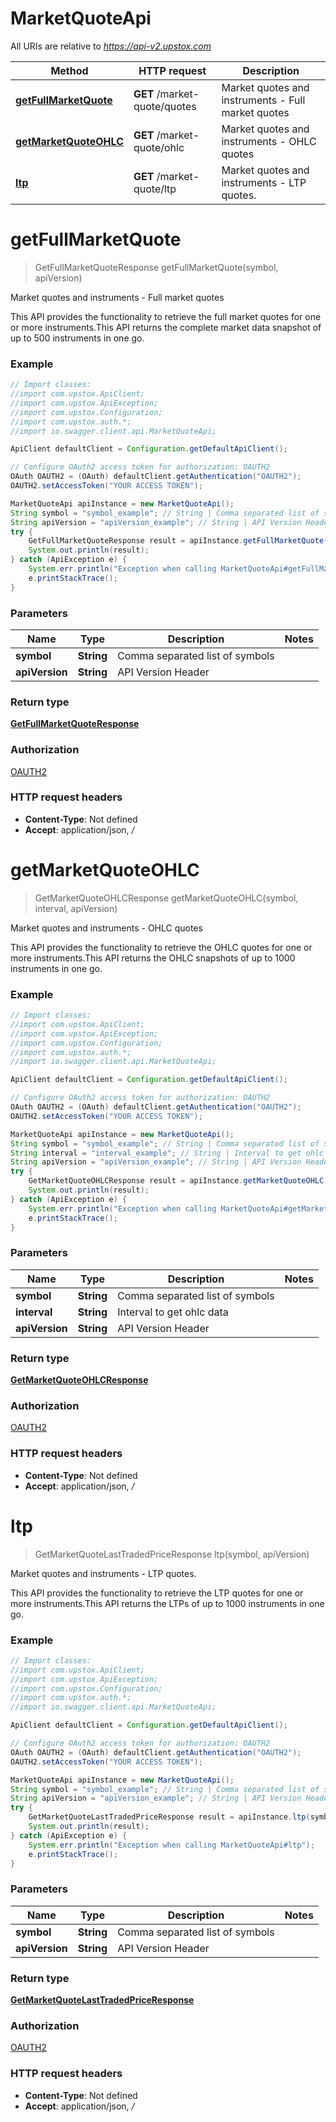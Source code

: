 # MarketQuoteApi

All URIs are relative to *https://api-v2.upstox.com*

Method | HTTP request | Description
------------- | ------------- | -------------
[**getFullMarketQuote**](MarketQuoteApi.md#getFullMarketQuote) | **GET** /market-quote/quotes | Market quotes and instruments - Full market quotes
[**getMarketQuoteOHLC**](MarketQuoteApi.md#getMarketQuoteOHLC) | **GET** /market-quote/ohlc | Market quotes and instruments - OHLC quotes
[**ltp**](MarketQuoteApi.md#ltp) | **GET** /market-quote/ltp | Market quotes and instruments - LTP quotes.

<a name="getFullMarketQuote"></a>
# **getFullMarketQuote**
> GetFullMarketQuoteResponse getFullMarketQuote(symbol, apiVersion)

Market quotes and instruments - Full market quotes

This API provides the functionality to retrieve the full market quotes for one or more instruments.This API returns the complete market data snapshot of up to 500 instruments in one go.

### Example
```java
// Import classes:
//import com.upstox.ApiClient;
//import com.upstox.ApiException;
//import com.upstox.Configuration;
//import com.upstox.auth.*;
//import io.swagger.client.api.MarketQuoteApi;

ApiClient defaultClient = Configuration.getDefaultApiClient();

// Configure OAuth2 access token for authorization: OAUTH2
OAuth OAUTH2 = (OAuth) defaultClient.getAuthentication("OAUTH2");
OAUTH2.setAccessToken("YOUR ACCESS TOKEN");

MarketQuoteApi apiInstance = new MarketQuoteApi();
String symbol = "symbol_example"; // String | Comma separated list of symbols
String apiVersion = "apiVersion_example"; // String | API Version Header
try {
    GetFullMarketQuoteResponse result = apiInstance.getFullMarketQuote(symbol, apiVersion);
    System.out.println(result);
} catch (ApiException e) {
    System.err.println("Exception when calling MarketQuoteApi#getFullMarketQuote");
    e.printStackTrace();
}
```

### Parameters

Name | Type | Description  | Notes
------------- | ------------- | ------------- | -------------
 **symbol** | **String**| Comma separated list of symbols |
 **apiVersion** | **String**| API Version Header |

### Return type

[**GetFullMarketQuoteResponse**](GetFullMarketQuoteResponse.md)

### Authorization

[OAUTH2](../README.md#OAUTH2)

### HTTP request headers

 - **Content-Type**: Not defined
 - **Accept**: application/json, */*

<a name="getMarketQuoteOHLC"></a>
# **getMarketQuoteOHLC**
> GetMarketQuoteOHLCResponse getMarketQuoteOHLC(symbol, interval, apiVersion)

Market quotes and instruments - OHLC quotes

This API provides the functionality to retrieve the OHLC quotes for one or more instruments.This API returns the OHLC snapshots of up to 1000 instruments in one go.

### Example
```java
// Import classes:
//import com.upstox.ApiClient;
//import com.upstox.ApiException;
//import com.upstox.Configuration;
//import com.upstox.auth.*;
//import io.swagger.client.api.MarketQuoteApi;

ApiClient defaultClient = Configuration.getDefaultApiClient();

// Configure OAuth2 access token for authorization: OAUTH2
OAuth OAUTH2 = (OAuth) defaultClient.getAuthentication("OAUTH2");
OAUTH2.setAccessToken("YOUR ACCESS TOKEN");

MarketQuoteApi apiInstance = new MarketQuoteApi();
String symbol = "symbol_example"; // String | Comma separated list of symbols
String interval = "interval_example"; // String | Interval to get ohlc data
String apiVersion = "apiVersion_example"; // String | API Version Header
try {
    GetMarketQuoteOHLCResponse result = apiInstance.getMarketQuoteOHLC(symbol, interval, apiVersion);
    System.out.println(result);
} catch (ApiException e) {
    System.err.println("Exception when calling MarketQuoteApi#getMarketQuoteOHLC");
    e.printStackTrace();
}
```

### Parameters

Name | Type | Description  | Notes
------------- | ------------- | ------------- | -------------
 **symbol** | **String**| Comma separated list of symbols |
 **interval** | **String**| Interval to get ohlc data |
 **apiVersion** | **String**| API Version Header |

### Return type

[**GetMarketQuoteOHLCResponse**](GetMarketQuoteOHLCResponse.md)

### Authorization

[OAUTH2](../README.md#OAUTH2)

### HTTP request headers

 - **Content-Type**: Not defined
 - **Accept**: application/json, */*

<a name="ltp"></a>
# **ltp**
> GetMarketQuoteLastTradedPriceResponse ltp(symbol, apiVersion)

Market quotes and instruments - LTP quotes.

This API provides the functionality to retrieve the LTP quotes for one or more instruments.This API returns the LTPs of up to 1000 instruments in one go.

### Example
```java
// Import classes:
//import com.upstox.ApiClient;
//import com.upstox.ApiException;
//import com.upstox.Configuration;
//import com.upstox.auth.*;
//import io.swagger.client.api.MarketQuoteApi;

ApiClient defaultClient = Configuration.getDefaultApiClient();

// Configure OAuth2 access token for authorization: OAUTH2
OAuth OAUTH2 = (OAuth) defaultClient.getAuthentication("OAUTH2");
OAUTH2.setAccessToken("YOUR ACCESS TOKEN");

MarketQuoteApi apiInstance = new MarketQuoteApi();
String symbol = "symbol_example"; // String | Comma separated list of symbols
String apiVersion = "apiVersion_example"; // String | API Version Header
try {
    GetMarketQuoteLastTradedPriceResponse result = apiInstance.ltp(symbol, apiVersion);
    System.out.println(result);
} catch (ApiException e) {
    System.err.println("Exception when calling MarketQuoteApi#ltp");
    e.printStackTrace();
}
```

### Parameters

Name | Type | Description  | Notes
------------- | ------------- | ------------- | -------------
 **symbol** | **String**| Comma separated list of symbols |
 **apiVersion** | **String**| API Version Header |

### Return type

[**GetMarketQuoteLastTradedPriceResponse**](GetMarketQuoteLastTradedPriceResponse.md)

### Authorization

[OAUTH2](../README.md#OAUTH2)

### HTTP request headers

 - **Content-Type**: Not defined
 - **Accept**: application/json, */*

